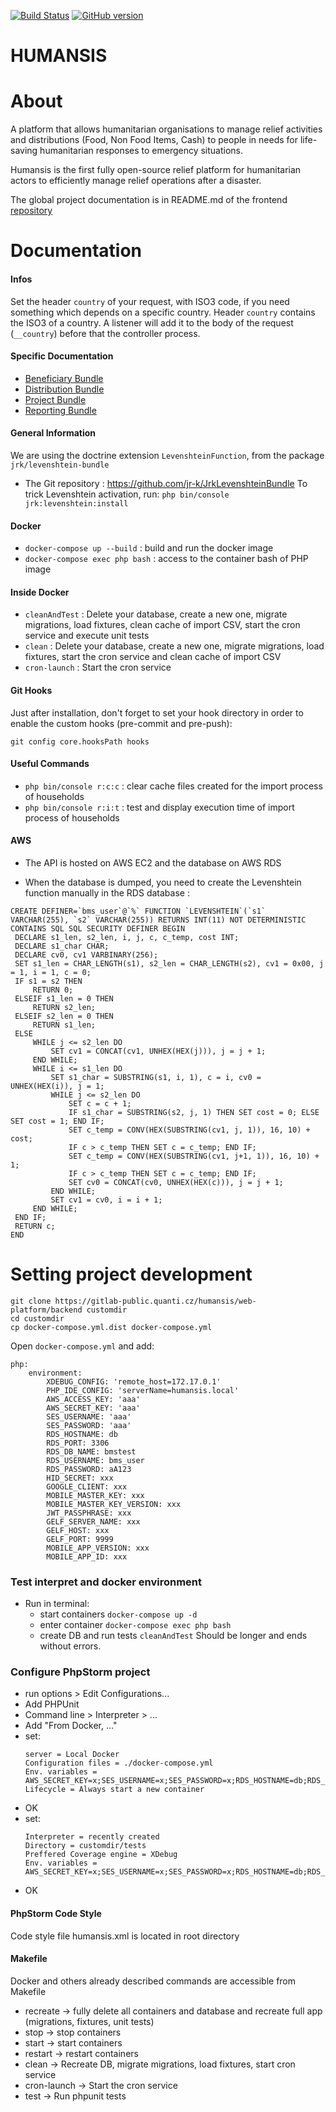 [![Build Status](https://travis-ci.com/humansis/api.svg?branch=develop)](https://travis-ci.com/humansis/api)
[![GitHub version](https://badge.fury.io/gh/humansis%2Fapi.svg)](https://badge.fury.io/gh/humansis%2Fapi)

HUMANSIS
==============

# About

A platform that allows humanitarian organisations to manage relief activities and distributions (Food, Non Food Items, Cash) to people in needs for life-saving humanitarian responses to emergency situations.

Humansis is the first fully open-source relief platform for humanitarian actors to efficiently manage relief operations after a disaster.

The global project documentation is in README.md of the frontend [repository](https://github.com/humansis/front)

# Documentation

#### Infos

Set the header `country` of your request, with ISO3 code, if you need something which depends on a specific country.
Header `country` contains the ISO3 of a country. A listener will add it to the body of the request (`__country`)
before that the controller process.

#### Specific Documentation
- [Beneficiary Bundle](src/BeneficiaryBundle/README.md)
- [Distribution Bundle](src/DistributionBundle/README.md)
- [Project Bundle](src/ProjectBundle/README.md)
- [Reporting Bundle](src/ReportingBundle/README.md)

#### General Information

We are using the doctrine extension `LevenshteinFunction`, from the package `jrk/levenshtein-bundle`
- The Git repository : https://github.com/jr-k/JrkLevenshteinBundle
To trick Levenshtein activation, run: `php bin/console jrk:levenshtein:install`

#### Docker

- `docker-compose up --build` : build and run the docker image
- `docker-compose exec php bash` : access to the container bash of PHP image

#### Inside Docker

- `cleanAndTest` : Delete your database, create a new one, migrate migrations, load fixtures, clean cache of import CSV, start the cron service and execute unit tests
- `clean` : Delete your database, create a new one, migrate migrations, load fixtures, start the cron service and clean cache of import CSV
- `cron-launch` : Start the cron service

#### Git Hooks

Just after installation, don't forget to set your hook directory in order to enable the custom hooks (pre-commit and pre-push):

`git config core.hooksPath hooks`

#### Useful Commands

- `php bin/console r:c:c` : clear cache files created for the import process of households
- `php bin/console r:i:t` : test and display execution time of import process of households

#### AWS

- The API is hosted on AWS EC2 and the database on AWS RDS

- When the database is dumped, you need to create the Levenshtein function manually in the RDS database :
```
CREATE DEFINER=`bms_user`@`%` FUNCTION `LEVENSHTEIN`(`s1` VARCHAR(255), `s2` VARCHAR(255)) RETURNS INT(11) NOT DETERMINISTIC CONTAINS SQL SQL SECURITY DEFINER BEGIN
 DECLARE s1_len, s2_len, i, j, c, c_temp, cost INT;
 DECLARE s1_char CHAR;
 DECLARE cv0, cv1 VARBINARY(256);
 SET s1_len = CHAR_LENGTH(s1), s2_len = CHAR_LENGTH(s2), cv1 = 0x00, j = 1, i = 1, c = 0;
 IF s1 = s2 THEN
     RETURN 0;
 ELSEIF s1_len = 0 THEN
     RETURN s2_len;
 ELSEIF s2_len = 0 THEN
     RETURN s1_len;
 ELSE
     WHILE j <= s2_len DO
         SET cv1 = CONCAT(cv1, UNHEX(HEX(j))), j = j + 1;
     END WHILE;
     WHILE i <= s1_len DO
         SET s1_char = SUBSTRING(s1, i, 1), c = i, cv0 = UNHEX(HEX(i)), j = 1;
         WHILE j <= s2_len DO
             SET c = c + 1;
             IF s1_char = SUBSTRING(s2, j, 1) THEN SET cost = 0; ELSE SET cost = 1; END IF;
             SET c_temp = CONV(HEX(SUBSTRING(cv1, j, 1)), 16, 10) + cost;
             IF c > c_temp THEN SET c = c_temp; END IF;
             SET c_temp = CONV(HEX(SUBSTRING(cv1, j+1, 1)), 16, 10) + 1;
             IF c > c_temp THEN SET c = c_temp; END IF;
             SET cv0 = CONCAT(cv0, UNHEX(HEX(c))), j = j + 1;
         END WHILE;
         SET cv1 = cv0, i = i + 1;
     END WHILE;
 END IF;
 RETURN c;
END
```

# Setting project development

```
git clone https://gitlab-public.quanti.cz/humansis/web-platform/backend customdir
cd customdir
cp docker-compose.yml.dist docker-compose.yml
```

Open `docker-compose.yml` and add:
```
php:
    environment:
        XDEBUG_CONFIG: 'remote_host=172.17.0.1'
        PHP_IDE_CONFIG: 'serverName=humansis.local'
        AWS_ACCESS_KEY: 'aaa'
        AWS_SECRET_KEY: 'aaa'
        SES_USERNAME: 'aaa'
        SES_PASSWORD: 'aaa'
        RDS_HOSTNAME: db
        RDS_PORT: 3306
        RDS_DB_NAME: bmstest
        RDS_USERNAME: bms_user
        RDS_PASSWORD: aA123
        HID_SECRET: xxx
        GOOGLE_CLIENT: xxx
        MOBILE_MASTER_KEY: xxx
        MOBILE_MASTER_KEY_VERSION: xxx
        JWT_PASSPHRASE: xxx
        GELF_SERVER_NAME: xxx
        GELF_HOST: xxx
        GELF_PORT: 9999
        MOBILE_APP_VERSION: xxx
        MOBILE_APP_ID: xxx
```

### Test interpret and docker environment
- Run in terminal:
  - start containers `docker-compose up -d`
  - enter container `docker-compose exec php bash`
  - create DB and run tests `cleanAndTest` Should be longer and ends without errors.

### Configure PhpStorm project
- run options > Edit Configurations...
- Add PHPUnit
- Command line > Interpreter > ...
- Add "From Docker, ..."
- set:
  ```
  server = Local Docker
  Configuration files = ./docker-compose.yml
  Env. variables = AWS_SECRET_KEY=x;SES_USERNAME=x;SES_PASSWORD=x;RDS_HOSTNAME=db;RDS_PORT=3306;RDS_DB_NAME=bms;RDS_USERNAME=bms_user;RDS_PASSWORD=aA123;GOOGLE_CLIENT=aaa;HID_SECRET=bbb;MOBILE_MASTER_KEY=aaaa;MOBILE_APP_VERSION=0;MOBILE_APP_ID=0
  Lifecycle = Always start a new container
  ```
- OK
- set:
  ```
  Interpreter = recently created
  Directory = customdir/tests
  Preffered Coverage engine = XDebug
  Env. variables = AWS_SECRET_KEY=x;SES_USERNAME=x;SES_PASSWORD=x;RDS_HOSTNAME=db;RDS_PORT=3306;RDS_DB_NAME=bms;RDS_USERNAME=bms_user;RDS_PASSWORD=aA123;GOOGLE_CLIENT=aaa;HID_SECRET=bbb;MOBILE_MASTER_KEY=aaaa;MOBILE_APP_VERSION=0;MOBILE_APP_ID=0
  ```
- OK

#### PhpStorm Code Style
Code style file humansis.xml is located in root directory 

#### Makefile
Docker and others already described commands are accessible from Makefile
* recreate -> fully delete all containers and database and recreate full app (migrations, fixtures, unit tests)
* stop -> stop containers
* start -> start containers
* restart -> restart containers
* clean -> Recreate DB, migrate migrations, load fixtures, start cron service
* cron-launch -> Start the cron service
* test -> Run phpunit tests
